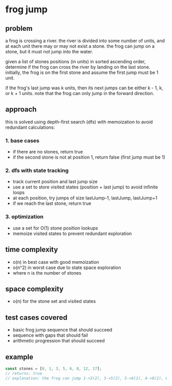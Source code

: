 # frog jump

## problem
a frog is crossing a river. the river is divided into some number of units, and at each unit there may or may not exist a stone. the frog can jump on a stone, but it must not jump into the water.

given a list of stones positions (in units) in sorted ascending order, determine if the frog can cross the river by landing on the last stone. initially, the frog is on the first stone and assume the first jump must be 1 unit.

if the frog's last jump was k units, then its next jumps can be either k - 1, k, or k + 1 units. note that the frog can only jump in the forward direction.

## approach
this is solved using depth-first search (dfs) with memoization to avoid redundant calculations:

### 1. base cases
- if there are no stones, return true
- if the second stone is not at position 1, return false (first jump must be 1)

### 2. dfs with state tracking
- track current position and last jump size
- use a set to store visited states (position + last jump) to avoid infinite loops
- at each position, try jumps of size lastJump-1, lastJump, lastJump+1
- if we reach the last stone, return true

### 3. optimization
- use a set for O(1) stone position lookups
- memoize visited states to prevent redundant exploration

## time complexity
- o(n) in best case with good memoization
- o(n^2) in worst case due to state space exploration
- where n is the number of stones

## space complexity
- o(n) for the stone set and visited states

## test cases covered
- basic frog jump sequence that should succeed
- sequence with gaps that should fail
- arithmetic progression that should succeed

## example
```typescript
const stones = [0, 1, 3, 5, 6, 8, 12, 17];
// returns: true
// explanation: the frog can jump 1->3(2), 3->5(2), 5->6(1), 6->8(2), 8->12(4), 12->17(5)
```
